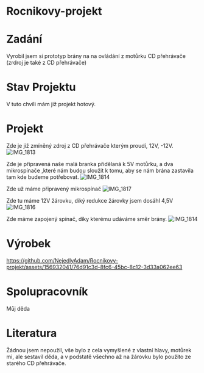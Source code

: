 # Rocnikovy-projekt
# Zadání
Vyrobil jsem si prototyp brány na na ovládání z motůrku CD přehrávače (zrdroj je také z CD přehrávače)
# Stav Projektu
V tuto chvíli mám již projekt hotový.
# Projekt
Zde je již zmíněný zdroj z CD přehrávače kterým proudí, 12V, -12V.
![IMG_1813](https://github.com/NejedlyAdam/Rocnikovy-projekt/assets/156932041/4a2e85e3-84ea-4aeb-992c-2f40c9d9338a)

Zde je připravená naše malá branka přidělaná k 5V motůrku, a dva mikrospínače ,které nám budou sloužit k tomu, aby se nám brána zastavila tam kde budeme potřebovat.
![IMG_1814](https://github.com/NejedlyAdam/Rocnikovy-projekt/assets/156932041/e49f94b0-7665-4535-8ffa-1cca36e72776)

Zde už máme připravený mikrospínač
![IMG_1817](https://github.com/NejedlyAdam/Rocnikovy-projekt/assets/156932041/1190c40f-33f8-4002-bf08-ebec37c3678e)

Zde tu máme 12V žárovku, diký redukce žárovky jsem dosáhl 4,5V
![IMG_1816](https://github.com/NejedlyAdam/Rocnikovy-projekt/assets/156932041/ebb9f009-6c57-416f-9929-f29b25969fef)

Zde máme zapojený spínač, díky kterému udáváme směr brány.
![IMG_1814](https://github.com/NejedlyAdam/Rocnikovy-projekt/assets/156932041/e64bad8e-1dfb-4ed4-acfe-3e6a87b7fda4)
# Výrobek
https://github.com/NejedlyAdam/Rocnikovy-projekt/assets/156932041/76d91c3d-8fc6-45bc-8c12-3d33a062ee63
# Spolupracovník
Můj děda
# Literatura
Žádnou jsem nepoužil, vše bylo z cela vymyšlené z vlastní hlavy, motůrek mi, ale sestavil děda, a v podstatě všechno až na žárovku bylo použito ze starého CD přehrávače.

